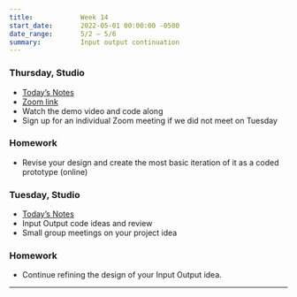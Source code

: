 ```yaml
---
title:            Week 14
start_date:       2022-05-01 00:00:00 -0500
date_range:       5/2 – 5/6
summary:          Input output continuation
---
```



### Thursday, Studio 

- [Today&rsquo;s Notes](https://paper.dropbox.com/doc/Parsons-Week-14b-Work-Session-and-Question-and-Answers--Bg7p~Zs8nGyA1avajWyz9CM1AQ-uyD7I6rdpnnOr5FEbeI4L)
- [Zoom link](https://newschool.zoom.us/my/nikafisher)
- Watch the demo video and code along
- Sign up for an individual Zoom meeting if we did not meet on Tuesday

### Homework
- Revise your design and create the most basic iteration of it as a coded prototype (online)



### Tuesday, Studio

- [Today&rsquo;s Notes](https://paper.dropbox.com/doc/Parsons-Week-14a-Input-Output--BgzG0amrp~JUAtLSSWz9JJq_AQ-9aDL5tZ85m1fQlcyWS5RL)
- Input Output code ideas and review
- Small group meetings on your project idea


### Homework
- Continue refining the design of your Input Output idea.

---